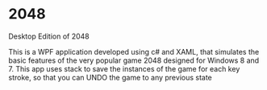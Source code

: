 # 2048
Desktop Edition of 2048

This is a WPF application developed using c# and XAML, that simulates the basic features of the very popular game 2048 designed for Windows  8 and 7. This app uses stack to save the instances of the game for each key stroke, so that you can UNDO the game to any previous state
